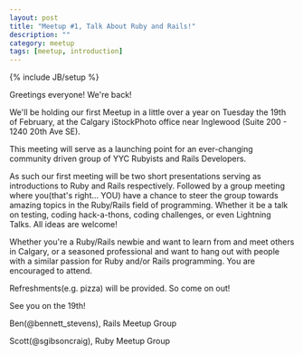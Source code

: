 ```yaml
---
layout: post
title: "Meetup #1, Talk About Ruby and Rails!"
description: ""
category: meetup
tags: [meetup, introduction]
---
```

{% include JB/setup %}

Greetings everyone! We're back!

We'll be holding our first Meetup in a little over a year on Tuesday the 19th of February, at the Calgary iStockPhoto office near Inglewood (Suite 200 - 1240 20th Ave SE).

This meeting will serve as a launching point for an ever-changing community driven group of YYC Rubyists and Rails Developers.

As such our first meeting will be two short presentations serving as introductions to Ruby and Rails respectively. Followed by a group meeting where you(that's right… YOU) have a chance to steer the group towards amazing topics in the Ruby/Rails field of programming. Whether it be a talk on testing, coding hack-a-thons, coding challenges, or even Lightning Talks. All ideas are welcome!

Whether you're a Ruby/Rails newbie and want to learn from and meet others in Calgary, or a seasoned professional and want to hang out with people with a similar passion for Ruby and/or Rails programming. You are encouraged to attend.

Refreshments(e.g. pizza) will be provided. So come on out!

See you on the 19th!

Ben(@bennett_stevens), Rails Meetup Group

Scott(@sgibsoncraig), Ruby Meetup Group



<div id="question1"></div>
<script type="text/javascript">
(function() {
var options = { "title": { "text": "How often would you like to meet?" },"legend": { "layout": "vertical","style": {  } },"xAxis": {  },"yAxis": { "title": { "text": null },"labels": {  } },"tooltip": { "enabled": true,"pointFormat": "{series.name}: <b>{point.percentage}%</b>" },"credits": { "enabled": false },"plotOptions": { "areaspline": {  } },"chart": { "defaultSeriesType": "pie","renderTo": "question1" },"subtitle": { "text": "Question #1" },"series": [{ "title": "How often would you like to meet?","data": [ [ "Once A Month",14 ],[ "Every 6 Weeks",5 ],[ "Every 2 Months",5 ] ],"name": null }] };

window.chart_question1 = new Highcharts.Chart(options);
})()
</script>

<div id="question2"></div>

<script type="text/javascript">
(function() {
    var options = { "title": { "text": "How long have you been doing Ruby/Rails Development?" },"legend": { "layout": "vertical","style": {  } },"xAxis": {  },"yAxis": { "title": { "text": null },"labels": {  } },"tooltip": { "enabled": true,"pointFormat": "{series.name}: <b>{point.percentage}%</b>" },"credits": { "enabled": false },"plotOptions": { "areaspline": {  } },"chart": { "defaultSeriesType": "pie","renderTo": "question2" },"subtitle": { "text": "Question #2" },"series": [{ "title": "How long have you been doing Ruby/Rails Development?","data": [ [ "Less than 1 Year",11 ],[ "2-4 Years",9 ],[ "4+ Years",4 ] ],"name": null }] };

window.chart_question2 = new Highcharts.Chart(options);
})()
</script>

<div id="question3"></div>

<script type="text/javascript">
(function() {
  var options = { "title": { "text": "Are you a member of either the Ruby or Rails Meetup Groups?" },"legend": { "layout": "vertical","style": {  } },"xAxis": {  },"yAxis": { "title": { "text": null },"labels": {  } },"tooltip": { "enabled": true,"pointFormat": "{series.name}: <b>{point.percentage}%</b>" },"credits": { "enabled": false },"plotOptions": { "areaspline": {  } },"chart": { "defaultSeriesType": "pie","renderTo": "question3" },"subtitle": { "text": "Question #3" },"series": [{ "title": "Are you a member of either the Ruby or Rails Meetup Groups?","data": [ [ "Yar",9 ],[ "Nay",8 ],[ "Both!",7 ] ],"name": null }] };

window.chart_question3 = new Highcharts.Chart(options);

})()
</script>

<div id="question4"></div>
<script type="text/javascript">
(function() {
var options = { "title": { "text": "Do you use Ruby/Rails in your day job?" },"legend": { "layout": "vertical","style": {  } },"xAxis": {  },"yAxis": { "title": { "text": null },"labels": {  } },"tooltip": { "enabled": true,"pointFormat": "{series.name}: <b>{point.percentage}%</b>" },"credits": { "enabled": false },"plotOptions": { "areaspline": {  } },"chart": { "defaultSeriesType": "pie","renderTo": "question4" },"subtitle": { "text": "Question #4" },"series": [{ "title": "Do you use Ruby/Rails in your day job?","data": [ [ "Yar",15 ],[ "Nay",8 ],[ "Not Applicable / Living the Dream",1 ] ],"name": null }] };

window.chart_question4 = new Highcharts.Chart(options);

})()
</script>



<div id="question5"></div>
<script type="text/javascript">
(function() {
  var options = { "title": { "text": "What would you like to see in upcoming Ruby/Rails Meetups?" },"legend": { "layout": "vertical","style": {  } },"xAxis": {  },"yAxis": { "title": { "text": null },"labels": {  } },"tooltip": { "enabled": true,"pointFormat": "{series.name}: <b>{point.percentage}%</b>" },"credits": { "enabled": false },"plotOptions": { "areaspline": {  } },"chart": { "defaultSeriesType": "pie","renderTo": "question5" },"subtitle": { "text": "Question #5" },"series": [{ "title": "What would you like to see in upcoming Ruby/Rails Meetups?","data": [ [ "Presentations/Speakers",20 ],[ "War Stories from other veteran developers",14 ],[ "Lightning Talks",18 ],[ "Collaborative Coding",16 ],[ "Gem Usage(similar to RailsCasts)!",16 ],[ "More Coffee!",4 ],[ "Discussion Panels.",15 ],[ "I just want to meet people in town and hang out...",10 ] ],"name": null }] };

window.chart_question5 = new Highcharts.Chart(options);

})()
</script>

<div id="question6"></div>
<script type="text/javascript">
(function() {
  var options = { "title": { "text": "Topics that interest you... What would they be?" },"legend": { "layout": "vertical","style": {  } },"xAxis": {  },"yAxis": { "title": { "text": null },"labels": {  } },"tooltip": { "enabled": true,"pointFormat": "{series.name}: <b>{point.percentage}%</b>" },"credits": { "enabled": false },"plotOptions": { "areaspline": {  } },"chart": { "defaultSeriesType": "pie","renderTo": "question6" },"subtitle": { "text": "Question #6" },"series": [{ "title": "Topics that interest you... What would they be?","data": [ [ "General Coding Tips",16 ],[ "Testing Methodology",18 ],[ "Hot Topics in Ruby/Rails",19 ],[ "Argueing with smart people.",11 ],[ "Web Specific Issues.",11 ],[ "GUI Development in Ruby.",13 ],[ "Deep language specific topics (Ruby 2, Ruby GIL, etc... )",14 ] ],"name": null }] };

window.chart_question6 = new Highcharts.Chart(options);

})()
</script>
